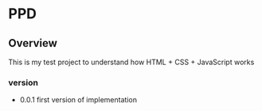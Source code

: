# PPD
## Overview
This is my test project to understand how HTML + CSS + JavaScript works

### version 
- 0.0.1 first version of implementation
